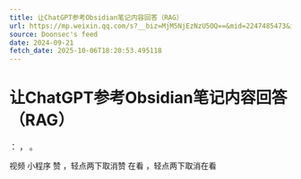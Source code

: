```yaml
---
title: 让ChatGPT参考Obsidian笔记内容回答（RAG）
url: https://mp.weixin.qq.com/s?__biz=MjM5NjEzNzU5OQ==&mid=2247485473&idx=1&sn=af48546f23e9691a9e2b2bd2f0862e14
source: Doonsec's feed
date: 2024-09-21
fetch_date: 2025-10-06T18:20:53.495118
---
```


# 让ChatGPT参考Obsidian笔记内容回答（RAG）

：
，
。

视频
小程序
赞
，轻点两下取消赞
在看
，轻点两下取消在看